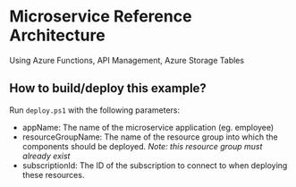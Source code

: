 # Microservice Reference Architecture

Using Azure Functions, API Management, Azure Storage Tables

## How to build/deploy this example?
Run ```deploy.ps1``` with the following parameters:
  * appName: The name of the microservice application (eg. employee)
  * resourceGroupName: The name of the resource group into which the components should be deployed. *Note: this resource group must already exist*
  * subscriptionId: The ID of the subscription to connect to when deploying these resources.